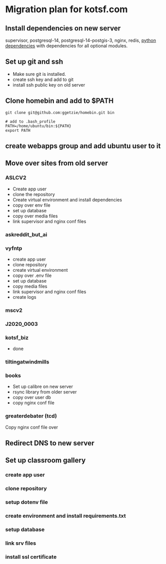 # Migration plan for kotsf.com

## Install dependencies on new server

supervisor, postgresql-14, postgresql-14-postgis-3, nginx, redis, [python dependencies](https://devguide.python.org/getting-started/setup-building/index.html#install-dependencies)
with dependencies for all optional modules.

## Set up git and ssh

- Make sure git is installed.
- create ssh key and add to git
- install ssh public key on old server

## Clone homebin and add to $PATH

```
git clone git@github.com:ggetzie/homebin.git bin

# add to .bash_profile
PATH=/home/ubuntu/bin:${PATH}
export PATH
```

## create webapps group and add ubuntu user to it

## Move over sites from old server

### ASLCV2
- Create app user
- clone the repository
- Create virtual environment and install dependencies
- copy over env file
- set up database
- copy over media files
- link supervisor and nginx conf files

### askreddit_but_ai

### vyfntp
- create app user
- clone repository
- create virtual environment
- copy over .env file
- set up database
- copy media files
- link supervisor and nginx conf files
- create logs
  
### mscv2

### J2020_0003

### kotsf_biz
- done
### tiltingatwindmills

### books

- Set up calibre on new server
- rsync library from older server
- copy over user db
- copy nginx conf file

### greaterdebater (tcd)

Copy nginx conf file over

## Redirect DNS to new server

## Set up classroom gallery

### create app user
### clone repository
### setup dotenv file
### create environment and install requirements.txt
### setup database
### link srv files
### install ssl certificate
